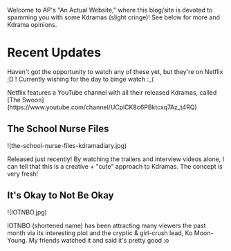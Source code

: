 <body>
<p> Welcome to AP's "An Actual Website," where this blog/site is devoted to spamming you with some Kdramas (slight cringe)! See below for more and Kdrama opinions. </p>
 
<h1> Recent Updates </h1>
<p> Haven't got the opportunity to watch any of these yet, but they're on Netflix ;D ! Currently wishing for the day to binge watch :_( </p>
<p> Netflix features a YouTube channel with all their released Kdramas, called [The Swoon](https://www.youtube.com/channel/UCpiCK8c6PBktcxq7Az_t4RQ) </p>

<h2> The School Nurse Files </h2>
!(the-school-nurse-files-kdramadiary.jpg)
<p> Released just recently! By watching the trailers and interview videos alone, I can tell that this is a creative + "cute" approach to Kdramas. The concept is very fresh! </p>

<h2> It's Okay to Not Be Okay </h2>
!(IOTNBO.jpg)
<p> IOTNBO (shortened name) has been attracting many viewers the past month via its interesting plot and the cryptic & girl-crush lead, Ko Moon-Young. My friends watched it and said it's pretty good :o </p>
</body>

